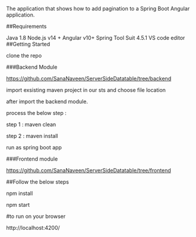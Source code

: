 The application that shows how to add pagination to a Spring Boot Angular application.


##Requirements

Java 1.8
Node.js v14 +
Angular v10+
Spring Tool Suit 4.5.1
VS code editor
##Getting Started

clone the repo

###Backend Module

https://github.com/SanaNaveen/ServerSideDatatable/tree/backend

import exsisting maven project in our sts and choose file location

after import the backend module.

process the below step :

step 1 : maven clean 

step 2 : maven install

run as spring boot app

###Frontend module

https://github.com/SanaNaveen/ServerSideDatatable/tree/frontend

##Follow the below steps

npm install

npm start

#to run on your browser

http://localhost:4200/

